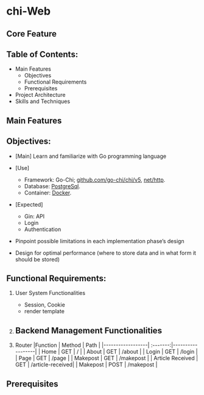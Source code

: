 # chi-Web
## Core Feature
## Table of Contents:
* Main Features
  * Objectives
  * Functional Requirements
  * Prerequisites
* Project Architecture
* Skills and Techniques

## Main Features
## Objectives:
- [Main] Learn and familiarize with Go programming language
- [Use]
    - Framework: Go-Chi; [github.com/go-chi/chi/v5](https://github.com/go-chi/chi), [net/http](https://pkg.go.dev/net/http).
    - Database: [PostgreSql](https://www.postgresql.org).
    - Container: [Docker](https://www.docker.com).

- [Expected] 
    - Gin: API
    - Login
    - Authentication
    
- Pinpoint possible limitations in each implementation phase’s design
- Design for optimal performance (where to store data and in what form it should be stored)

## Functional Requirements:

1. User System Functionalities
    - Session, Cookie
    - render template
2. Backend Management Functionalities
    -

3. Router
|Function          | Method   | Path             |
|------------------| :-------:|------------------|
| Home             | GET      | /                |
| About            | GET      | /about           |
| Login            | GET      | /login           |
| Page             | GET      | /page            |
| Makepost         | GET      | /makepost        |
| Article Received | GET      | /article-received|
| Makepost         | POST     | /makepost        |


## Prerequisites
